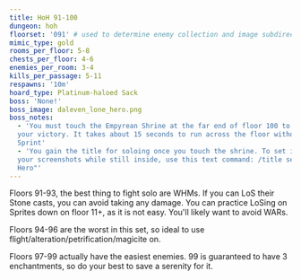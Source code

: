 ```yaml
---
title: HoH 91-100
dungeon: hoh
floorset: '091' # used to determine enemy collection and image subdirectory
mimic_type: gold
rooms_per_floor: 5-8
chests_per_floor: 4-6
enemies_per_room: 3-4
kills_per_passage: 5-11
respawns: '10m'
hoard_type: Platinum-haloed Sack
boss: 'None!'
boss_image: daleven_lone_hero.png
boss_notes:
  - 'You must touch the Empyrean Shrine at the far end of floor 100 to secure
  your victory. It takes about 15 seconds to run across the floor without
  Sprint'
  - 'You gain the title for soloing once you touch the shrine. To set it for
  your screenshots while still inside, use this text command: /title set "Lone
  Hero"'
---
```


Floors 91-93, the best thing to fight solo are WHMs. If you can LoS their Stone
casts, you can avoid taking any damage. You can practice LoSing on Sprites down
on floor 11+, as it is not easy. You'll likely want to avoid WARs.

Floors 94-96 are the worst in this set, so ideal to use
flight/alteration/petrification/magicite on.

Floors 97-99 actually have the easiest enemies. 99 is guaranteed to have 3
enchantments, so do your best to save a serenity for it.
